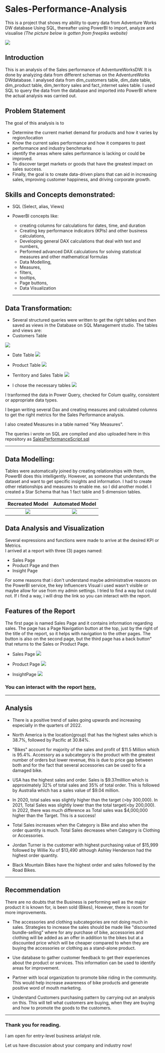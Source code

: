 # Sales-Performance-Analysis
This is a project that shows my ability to query data from Adventure Works DW database Using SQL, thereafter using PowerBI to import, analyze and visualise
*(The  picture below is gotten from freepiks website)*

![](Salesman.jpg)

## Introduction

This is an analysis of the Sales performance of AdventureWorksDW. It is done by analyzing data from different schemas on the AdventureWorks DWdatabase. I analysed data from dim_customers table, dim_date table, dim_product table, dim_territory sales and fact_internet sales table. I used SQL to query the data from the database and imported into PowerBI where the actual analysis was carried out. 


## Problem Statement

The goal of this analysis is to
- Determine the current market demand for products and how it varies by region/location
- Know the current sales performance and how it compares to past performance and industry benchmarks
- identify the areas where sales performance is lacking or could be improved.
- To discover target markets or goods that have the greatest impact on sales success.
- Finally, the goal is to create data-driven plans that can aid in increasing sales, improving customer happiness, and driving corporate growth.


## Skills and Concepts demonstrated:
 
 - SQL (Select, alias, Views)
 - PowerBI concepts like:
   - creating columns for calculations for dates, time, and duration
   - Creating key performance indicators (KPIs) and other business calculations,
   - Developing general DAX calculations that deal with text and numbers,
   - Performed advanced DAX calculations for solving statistical measures and other mathematical formulas
   - Data Modelling,
   - Measures,
   - filters,
   - tooltips, 
   - Page buttons,
   - Data Visualization
   
   ---
   
 
## Data Transformation:
- Several structured queries were written to get the right tables and then saved as views in the Database on SQL Management studio.
The tables and views are:
- Customers Table

![](CustomersView.png)

- Date Table
![](DateView.png)


- Product Table
![](ProductView.png)

- Territory and Sales Table
![](TerritoryandSalesView.png)



- I chose the necessary tables
![](NecessaryTables.png)


I tranformed the data in Power Query, checked for Colum quality, consistent or appropriate data types.

I began writing several Dax and creating measures and calculated columns to get the right metrics for the Sales Performance analysis.

I also created Measures in a table named "Key Measures".

The queries i wrote on SQL are compiled and also uploaded here in this repository as [SalesPerformanceScript.sql](https://github.com/datawithshashank/Sales-Performance-Analysis-main/blob/main/SalesPerformanceScript.sql)

---
## Data Modelling:

Tables were automatically joined by creating relationships with them, PowerBI does this intelligently. However, as someone that understands the dataset and want to get specific insights and information. I had to create other relationships and measures to enable me. so I did another model. I created a Star Schema that has 1 fact table and 5 dimension tables.

Recreated Model                     |  Automated Model
:--------------------------:        |    :-----------------------------------:
![](RecreatedModel.png)             |   ![](AutomatedModel.png)


## Data Analysis and Visualization

Several expressions and functions were made to arrive at the desired KPI or Metrics.  
I arrived at a report with three (3) pages named:
- Sales Page
- Product Page and then 
- Insight Page

For some reasons that i don't understand maybe administrative reasons on the PowerBI service, the key Influencers Visual i used wasn't visible or maybe allow for use from my admin settings. I tried to find a way but could not. If i find a way, i will drop the link so you can interact with the report.

## Features of the Report

The first page is named Sales Page and it contains information regarding sales. The page has a Page Navigation button at the top, just by the right of the title of the report, so it helps with navigation to the other pages. The button is also on the second page, but the third page has a back button" that returns  to the Sales or Product Page.

- Sales Page
![](SalesPage.png)

- Product Page
![](ProductPage.png)

- InsightPage
![](InsightPage.png)

### You can interact with the report [here.](https://app.powerbi.com/view?r=eyJrIjoiZTZjY2RiNTMtYTViYS00ZDUzLTkzOWUtMWEyOTg2MDgxNDUwIiwidCI6IjY0NTI5N2QxLWVkNmMtNDk0Ni1iNzg1LTE1MTI5MThlYmU2YiJ9)
---
## Analysis

 - There is a positive trend of sales going upwards and increasing especially in the quarters of 2022.
 
 - North America is the location(group) that has the highest sales which is 38.7%, followed by Pacific at 30.84%.
 
 - "Bikes" account for majority of the sales and profit of  $11.5 Million which is 95.4%. Accessory as a subcategory is the product with the greatest number of orders but lower revenue, this is due to price gap between both and for the fact that several accessories can be used to fix a damaged bike.

- USA has the highest sales and order. Sales is $9.37milllion which is approximately 32% of total sales and 35% of total order. This is followed by Australia which has a sales value of $9.04 million.

 - In 2020, total sales was slightly higher than the target (>by 300,000). In 2021, Total Sales was slightly lower than the total target(<by 200,000). In 2022, there was  much difference as Total sales was $4,000,000 higher than the Target. This is a success!

 - Total Sales increases when the Category is Bike and also when the order quantity is much. Total Sales decreases when Category is Clothing or Accessories.

  - Jordan Turner is the customer with highest purchasing value of $15,999 followed by Willie Xu of  $13,490 although Ashley Henderson had the highest order quantity.

 - Black Mountain Bikes have the highest order and sales followed by the Road Bikes.

---

## Recommendation

There are no doubts that the Business is performing well as the major product it is known for, is been sold (Bikes), However, there is room for more improvements.


 - The accessories and clothing subcategories are not doing much in sales. Strategies to increase the sales should be made like "discounted bundle-selling" where for any purchase of bike, accessories and clothing will be added as an offer in addition to the bikes but at a  discounted price which will be cheaper compared to when they are buying the accessories or clothing as a stand-alone product.

 - Use database to gather customer feedback to get their experiences about the product or services. This information can be used to identify areas for improvement.

 - Partner with local organization to promote bike riding in the community. This would help increase awareness of bike products and generate positive word of mouth marketing.

 - Understand Customers purchasing pattern by carrying out an analysis on this. This will tell what customers are buying, when they are buying  and how to promote the goods to the customers.

---

### Thank you for reading.

I am open for entry-level business anlalyst role.

Let us have discussion about your company and industry now!
